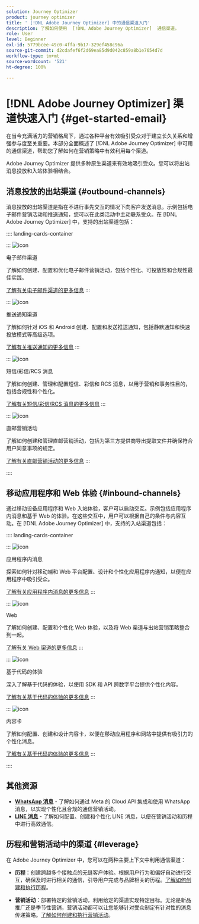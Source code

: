 ```yaml
---
solution: Journey Optimizer
product: journey optimizer
title: ' [!DNL Adobe Journey Optimizer] 中的通信渠道入门'
description: 了解如何使用  [!DNL Adobe Journey Optimizer]  通信渠道。
role: User
level: Beginner
exl-id: 5779bcee-49c0-4ffa-9b17-329ef458c96a
source-git-commit: d2cdafef6f2d69ea85d9d042c859a8b1e7654d7d
workflow-type: tm+mt
source-wordcount: '521'
ht-degree: 100%

---
```



# [!DNL Adobe Journey Optimizer] 渠道快速入门 {#get-started-email}

在当今充满活力的营销格局下，通过各种平台有效吸引受众对于建立长久关系和增强参与度至关重要。本部分全面概述了 [!DNL Adobe Journey Optimizer] 中可用的通信渠道，帮助您了解如何在营销策略中有效利用每个渠道。

Adobe Journey Optimizer 提供多种原生渠道来有效地吸引受众。您可以将出站消息投放和入站体验相结合。

## 消息投放的出站渠道 {#outbound-channels}

消息投放的出站渠道是指在不进行事先交互的情况下向客户发送消息。示例包括电子邮件营销活动和推送通知，您可以在此类活动中主动联系受众。在 [!DNL Adobe Journey Optimizer] 中，支持的出站渠道包括：

:::: landing-cards-container

:::
![icon](https://cdn.experienceleague.adobe.com/icons/envelope.svg)

电子邮件渠道

了解如何创建、配置和优化电子邮件营销活动，包括个性化、可投放性和合规性最佳实践。

[了解有关电子邮件渠道的更多信息](../../rp_landing_pages/email-landing-page.md)
:::

:::
![icon](https://cdn.experienceleague.adobe.com/icons/bell.svg)

推送通知渠道

了解如何针对 iOS 和 Android 创建、配置和发送推送通知，包括静默通知和快速投放模式等高级选项。

[了解有关推送通知的更多信息](../../rp_landing_pages/push-landing-page.md)
:::

:::
![icon](https://cdn.experienceleague.adobe.com/icons/comment-dots.svg)

短信/彩信/RCS 消息

了解如何创建、管理和配置短信、彩信和 RCS 消息，以用于营销和事务性目的，包括合规性和个性化。

[了解有关短信/彩信/RCS 消息的更多信息](../../rp_landing_pages/sms-landing-page.md)
:::

:::
![icon](https://cdn.experienceleague.adobe.com/icons/mail-bulk.svg)

直邮营销活动

了解如何创建和管理直邮营销活动，包括为第三方提供商导出提取文件并确保符合用户同意事项的规定。

[了解有关直邮营销活动的更多信息](../../rp_landing_pages/direct-mail-landing-page.md)
:::

::::

## 移动应用程序和 Web 体验 {#inbound-channels}

通过移动设备应用程序和 Web 入站体验，客户可以启动交互。示例包括应用程序内消息和基于 Web 的体验。在这些交互中，用户可以根据自己的条件与内容互动。在 [!DNL Adobe Journey Optimizer] 中，支持的入站渠道包括：

:::: landing-cards-container

:::
![icon](https://cdn.experienceleague.adobe.com/icons/mobile.svg)

应用程序内消息

探索如何针对移动端和 Web 平台配置、设计和个性化应用程序内通知，以便在应用程序中吸引受众。

[了解有关应用程序内消息的更多信息](../../rp_landing_pages/in-app-landing-page.md)
:::

:::
![icon](https://cdn.experienceleague.adobe.com/icons/globe.svg)

Web

了解如何创建、配置和个性化 Web 体验，以及将 Web 渠道与出站营销策略整合到一起。

[了解有关 Web 渠道的更多信息](../../rp_landing_pages/web-landing-page.md)
:::

:::
![icon](https://cdn.experienceleague.adobe.com/icons/code.svg)

基于代码的体验

深入了解基于代码的体验，以使用 SDK 和 API 跨数字平台提供个性化内容。

[了解有关基于代码的体验的更多信息](../../rp_landing_pages/code-based-experience-landing-page.md)
:::

:::
![icon](https://cdn.experienceleague.adobe.com/icons/id-card.svg)

内容卡

了解如何配置、创建和设计内容卡，以便在移动应用程序和网站中提供有吸引力的个性化消息。

[了解有关基于代码的体验的更多信息](../../rp_landing_pages/content-card-landing-page.md)
:::

::::


## 其他资源

- **[WhatsApp 消息](../../rp_landing_pages/whatsapp-landing-page.md)** - 了解如何通过 Meta 的 Cloud API 集成和使用 WhatsApp 消息，以实现个性化且合规的通信营销活动。
- **[LINE 消息](../../rp_landing_pages/line-landing-page.md)** - 了解如何配置、创建和个性化 LINE 消息，以便在营销活动和历程中进行高效通信。

## 历程和营销活动中的渠道 {#leverage}

在 Adobe Journey Optimizer 中，您可以在两种主要上下文中利用通信渠道：

- **历程**：创建跨越多个接触点的无缝客户体验。根据用户行为和偏好自动进行交互，确保及时进行相关的通信，引导用户完成与品牌相关的历程。[了解如何创建和执行历程](../building-journeys/journey-gs.md)。

- **营销活动**：部署特定的营销活动，利用给定的渠道实现特定目标。无论是新品推广还是季节性营销，营销活动都可以让您能够针对受众制定有针对性的消息传递策略。[了解如何创建和执行营销活动](../campaigns/get-started-with-campaigns.md)。
